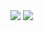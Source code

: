 <img src="https://capsule-render.vercel.app/api?type=waving&color=BEE4DB&height=150&section=header" />
<img src="https://capsule-render.vercel.app/api?type=waving&color=BEE4DB&height=150&section=footer" />


<!--
**seohyunx/seohyunx** is a ✨ _special_ ✨ repository because its `README.md` (this file) appears on your GitHub profile.

Here are some ideas to get you started:

- 🔭 I’m currently working on ...
- 🌱 I’m currently learning ...
- 👯 I’m looking to collaborate on ...
- 🤔 I’m looking for help with ...
- 💬 Ask me about ...
- 📫 How to reach me: ...
- 😄 Pronouns: ...
- ⚡ Fun fact: ...
-->
